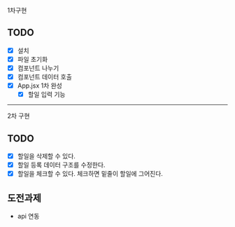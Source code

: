 1차구현
## TODO
- [x] 설치
- [x] 파일 초기화
- [x] 컴포넌트 나누기
- [x] 컴포넌트 데이터 호출
- [x] App.jsx 1차 완성
  - [x] 할일 입력 기능
---

2차 구현
## TODO
- [x] 할일을 삭제할 수 있다.
- [x] 할일 등록 데이터 구조를 수정한다.
- [x] 할일을 체크할 수 있다. 체크하면 밑줄이 할일에 그어진다.
## 도전과제
- api 연동